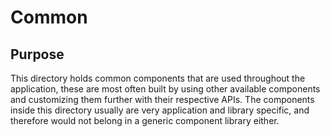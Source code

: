 # Common

## Purpose

This directory holds common components that are used throughout the application, these are most often built by using
other available components and customizing them further with their respective APIs. The components inside this directory
usually are very application and library specific, and therefore would not belong in a generic component library either.
